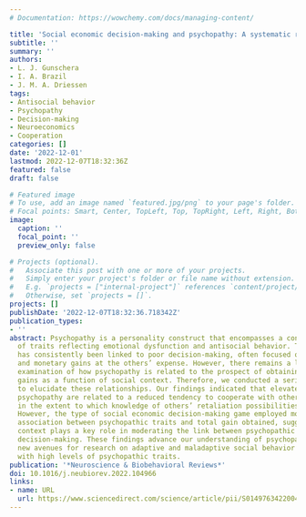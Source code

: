 ```yaml
---
# Documentation: https://wowchemy.com/docs/managing-content/

title: 'Social economic decision-making and psychopathy: A systematic review and meta-analysis'
subtitle: ''
summary: ''
authors:
- L. J. Gunschera
- I. A. Brazil
- J. M. A. Driessen
tags:
- Antisocial behavior
- Psychopathy
- Decision-making
- Neuroeconomics
- Cooperation
categories: []
date: '2022-12-01'
lastmod: 2022-12-07T18:32:36Z
featured: false
draft: false

# Featured image
# To use, add an image named `featured.jpg/png` to your page's folder.
# Focal points: Smart, Center, TopLeft, Top, TopRight, Left, Right, BottomLeft, Bottom, BottomRight.
image:
  caption: ''
  focal_point: ''
  preview_only: false

# Projects (optional).
#   Associate this post with one or more of your projects.
#   Simply enter your project's folder or file name without extension.
#   E.g. `projects = ["internal-project"]` references `content/project/deep-learning/index.md`.
#   Otherwise, set `projects = []`.
projects: []
publishDate: '2022-12-07T18:32:36.718342Z'
publication_types:
- ''
abstract: Psychopathy is a personality construct that encompasses a constellation
  of traits reflecting emotional dysfunction and antisocial behavior. This constellation
  has consistently been linked to poor decision-making, often focused on personal
  and monetary gains at the others’ expense. However, there remains a lack of a systematic
  examination of how psychopathy is related to the prospect of obtaining monetary
  gains as a function of social context. Therefore, we conducted a series of meta-analyses
  to elucidate these relationships. Our findings indicated that elevated levels of
  psychopathy are related to a reduced tendency to cooperate with others, and no difference
  in the extent to which knowledge of others’ retaliation possibilities informs decision-making.
  However, the type of social economic decision-making game employed moderated the
  association between psychopathic traits and total gain obtained, suggesting that
  context plays a key role in moderating the link between psychopathic features and
  decision-making. These findings advance our understanding of psychopathy and open
  new avenues for research on adaptive and maladaptive social behavior in individuals
  with high levels of psychopathic traits.
publication: '*Neuroscience & Biobehavioral Reviews*'
doi: 10.1016/j.neubiorev.2022.104966
links:
- name: URL
  url: https://www.sciencedirect.com/science/article/pii/S0149763422004559
---
```

